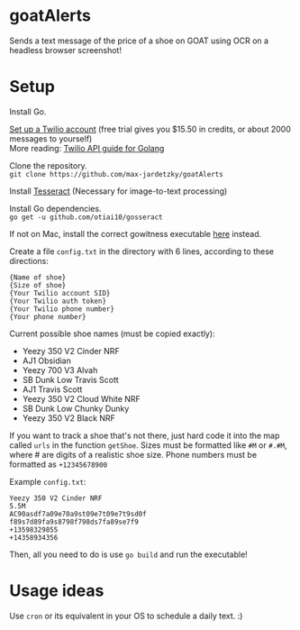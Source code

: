 # goatAlerts
Sends a text message of the price of a shoe on GOAT using OCR on a headless browser screenshot!

# Setup
Install Go.

[Set up a Twilio account](https://www.twilio.com/sms) (free trial gives you $15.50 in credits, or about 2000 messages to yourself)  
More reading: [Twilio API guide for Golang](https://www.twilio.com/blog/2017/09/send-text-messages-golang.html)

Clone the repository.  
`git clone https://github.com/max-jardetzky/goatAlerts`

Install [Tesseract](https://github.com/tesseract-ocr/tesseract/wiki) (Necessary for image-to-text processing)

Install Go dependencies.  
`go get -u github.com/otiai10/gosseract`

If not on Mac, install the correct gowitness executable [here](https://github.com/sensepost/gowitness/releases) instead.

Create a file `config.txt` in the directory with 6 lines, according to these directions:  
```
{Name of shoe}  
{Size of shoe}  
{Your Twilio account SID}  
{Your Twilio auth token}  
{Your Twilio phone number}  
{Your phone number}  
```

Current possible shoe names (must be copied exactly):  
  - Yeezy 350 V2 Cinder NRF
  - AJ1 Obsidian
  - Yeezy 700 V3 Alvah
  - SB Dunk Low Travis Scott
  - AJ1 Travis Scott
  - Yeezy 350 V2 Cloud White NRF
  - SB Dunk Low Chunky Dunky
  - Yeezy 350 V2 Black NRF  

If you want to track a shoe that's not there, just hard code it into the map called `urls` in the function `getShoe`.
Sizes must be formatted like `#M` or `#.#M`, where # are digits of a realistic shoe size.
Phone numbers must be formatted as `+12345678900`

Example `config.txt`:
```
Yeezy 350 V2 Cinder NRF
5.5M
AC90asdf7a09e70a9st09e7t09e7t9sd0f
f89s7d89fa9s8798f798ds7fa89se7f9
+13598329855
+14358934356
```

Then, all you need to do is use `go build` and run the executable!

# Usage ideas
Use `cron` or its equivalent in your OS to schedule a daily text. :)
